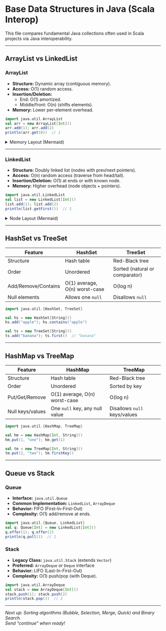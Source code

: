 # Base Data Structures in Java (Scala Interop)

This file compares fundamental Java collections often used in Scala projects via Java interoperability.

---

## ArrayList vs LinkedList

### ArrayList

- **Structure:** Dynamic array (contiguous memory).
- **Access:** O(1) random access.
- **Insertion/Deletion:**  
  - End: O(1) amortized.  
  - Middle/front: O(n) (shifts elements).
- **Memory:** Lower per-element overhead.

```scala
import java.util.ArrayList
val arr = new ArrayList[Int]()
arr.add(1); arr.add(2)
println(arr.get(0))  // 1
```

<details>
<summary>Memory Layout (Mermaid)</summary>

```mermaid
graph LR
  A[0] --> B[1] --> C[2] --> D[3]
  style A fill:#f9f,stroke:#333,stroke-width:1px
  style B fill:#f9f
  style C fill:#f9f
  style D fill:#f9f
```
</details>

---

### LinkedList

- **Structure:** Doubly linked list (nodes with prev/next pointers).
- **Access:** O(n) random access (traverse from head/tail).
- **Insertion/Deletion:** O(1) at ends or with known node.
- **Memory:** Higher overhead (node objects + pointers).

```scala
import java.util.LinkedList
val list = new LinkedList[Int]()
list.add(1); list.add(2)
println(list.getFirst())  // 1
```

<details>
<summary>Node Layout (Mermaid)</summary>

```mermaid
graph TD
  A[Node: value=1] <--> B[Node: value=2]
  style A fill:#9f9
  style B fill:#9f9
```
</details>

---

## HashSet vs TreeSet

| Feature                   | HashSet                         | TreeSet                            |
|---------------------------|---------------------------------|------------------------------------|
| Structure                 | Hash table                      | Red-Black tree                     |
| Order                     | Unordered                       | Sorted (natural or comparator)     |
| Add/Remove/Contains       | O(1) average, O(n) worst-case   | O(log n)                           |
| Null elements             | Allows one `null`               | Disallows `null`                   |

```scala
import java.util.{HashSet, TreeSet}

val hs = new HashSet[String]()
hs.add("apple"); hs.contains("apple")

val ts = new TreeSet[String]()
ts.add("banana"); ts.first()  // "banana"
```

---

## HashMap vs TreeMap

| Feature                   | HashMap                         | TreeMap                            |
|---------------------------|---------------------------------|------------------------------------|
| Structure                 | Hash table                      | Red-Black tree                     |
| Order                     | Unordered                       | Sorted by key                      |
| Put/Get/Remove            | O(1) average, O(n) worst-case   | O(log n)                           |
| Null keys/values          | One `null` key, any null value  | Disallows `null` keys/values       |

```scala
import java.util.{HashMap, TreeMap}

val hm = new HashMap[Int, String]()
hm.put(1, "one"); hm.get(1)

val tm = new TreeMap[Int, String]()
tm.put(2, "two"); tm.firstKey()
```

---

## Queue vs Stack

### Queue

- **Interface:** `java.util.Queue`
- **Common Implementation:** `LinkedList`, `ArrayDeque`
- **Behavior:** FIFO (First-In-First-Out)
- **Complexity:** O(1) add/remove at ends.

```scala
import java.util.{Queue, LinkedList}
val q: Queue[Int] = new LinkedList[Int]()
q.offer(1); q.offer(2)
println(q.poll())  // 1
```

### Stack

- **Legacy Class:** `java.util.Stack` (extends `Vector`)
- **Preferred:** `ArrayDeque` or `Deque` interface
- **Behavior:** LIFO (Last-In-First-Out)
- **Complexity:** O(1) push/pop (with Deque).

```scala
import java.util.ArrayDeque
val stack = new ArrayDeque[Int]()
stack.push(1); stack.push(2)
println(stack.pop())  // 2
```

---

*Next up: Sorting algorithms (Bubble, Selection, Merge, Quick) and Binary Search.*  
*Send “continue” when ready!*  

